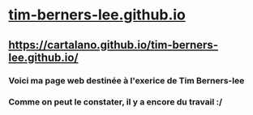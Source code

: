# [tim-berners-lee.github.io](https://cartalano.github.io/tim-berners-lee.github.io/)

## https://cartalano.github.io/tim-berners-lee.github.io/

### Voici ma page web destinée à l'exerice de Tim Berners-lee

### Comme on peut le constater, il y a encore du travail :/